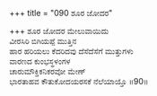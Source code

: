 +++
title = "090 ಶೂರ ಜೋದರ"

+++
ಶೂರ ಜೋದರ ಮೇಲುವಾಯಿದು  
ವೀರಸಿರಿ ಬಿಗಿಯಪ್ಪೆ ಮುತ್ತಿನ  
ಹಾರ ಹರಿಯಲು ಕೆದರಿದವು ದೆಸೆದೆಸೆಗೆ ಮುತ್ತುಗಳು  
ವಾರಣದ ಕುಂಭಸ್ಥಳಂಗಳ  
ಚಾರುಮೌಕ್ತಿಕನಿಕರವೋ ಮೇಣ್  
ಭಾರತಾಹವ ಕೌತುಕೋದಯರಸಕೆ ನೆಲೆಯಾಯ್ತೊ      ॥90॥